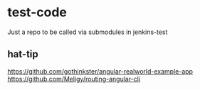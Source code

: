 # test-code
Just a repo to be called via submodules in jenkins-test

## hat-tip
https://github.com/gothinkster/angular-realworld-example-app
https://github.com/Meligy/routing-angular-cli
